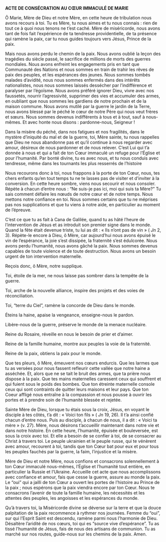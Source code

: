 **ACTE DE CONSÉCRATION AU CŒUR IMMACULÉ DE MARIE**

Ô Marie, Mère de Dieu et notre Mère, en cette heure de tribulation nous avons recours à toi. Tu es Mère, tu nous aimes et tu nous connais : rien de tout ce à quoi nous tenons ne t’est caché. Mère de miséricorde, nous avons tant de fois fait l’expérience de ta tendresse providentielle, de ta présence qui ramène la paix, car tu nous guides toujours vers Jésus, Prince de la paix.

Mais nous avons perdu le chemin de la paix. Nous avons oublié la leçon des tragédies du siècle passé, le sacrifice de millions de morts des guerres mondiales. Nous avons enfreint les engagements pris en tant que Communauté des Nations et nous sommes en train de trahir les rêves de paix des peuples, et les espérances des jeunes. Nous sommes tombés malades d’avidité, nous nous sommes enfermés dans des intérêts nationalistes, nous nous sommes laissés dessécher par l’indifférence et paralyser par l’égoïsme. Nous avons préféré ignorer Dieu, vivre avec nos faussetés, nourrir l’agressivité, supprimer des vies et accumuler des armes, en oubliant que nous sommes les gardiens de notre prochain et de la maison commune. Nous avons mutilé par la guerre le jardin de la Terre, nous avons blessé par le péché le cœur de notre Père qui nous veut frères et sœurs. Nous sommes devenus indifférents à tous et à tout, sauf à nous-mêmes. Et avec honte nous disons : pardonne-nous, Seigneur !

Dans la misère du péché, dans nos fatigues et nos fragilités, dans le mystère d’iniquité du mal et de la guerre, toi, Mère sainte, tu nous rappelles que Dieu ne nous abandonne pas et qu’il continue à nous regarder avec amour, désireux de nous pardonner et de nous relever. C’est Lui qui t’a donnée à nous et qui a fait de ton Cœur immaculé un refuge pour l’Église et pour l’humanité. Par bonté divine, tu es avec nous, et tu nous conduis avec tendresse, même dans les tournants les plus resserrés de l’histoire

Nous recourons donc à toi, nous frappons à la porte de ton Cœur, nous, tes chers enfants qu’en tout temps tu ne te lasses pas de visiter et d’inviter à la conversion. En cette heure sombre, viens nous secourir et nous consoler. Répète à chacun d’entre nous : “Ne suis-je pas ici, moi qui suis ta Mère?” Tu sais comment défaire les nœuds de notre cœur et de notre temps. Nous mettons notre confiance en toi. Nous sommes certains que tu ne méprises pas nos supplications et que tu viens à notre aide, en particulier au moment de l’épreuve.

C’est ce que tu as fait à Cana de Galilée, quand tu as hâté l’heure de l’intervention de Jésus et as introduit son premier signe dans le monde. Quand la fête était devenue triste, tu lui as dit : « Ils n’ont pas de vin » ( *Jn* 2, 3). Répète-le encore à Dieu, ô Mère, car aujourd’hui nous avons épuisé le vin de l’espérance, la joie s’est dissipée, la fraternité s’est édulcorée. Nous avons perdu l’humanité, nous avons gâché la paix. Nous sommes devenus capables de toute violence et de toute destruction. Nous avons un besoin urgent de ton intervention maternelle.

Reçois donc, ô Mère, notre supplique.

Toi, étoile de la mer, ne nous laisse pas sombrer dans la tempête de la guerre.

Toi, arche de la nouvelle alliance, inspire des projets et des voies de réconciliation.

Toi, “terre du Ciel”, ramène la concorde de Dieu dans le monde.

Éteins la haine, apaise la vengeance, enseigne-nous le pardon.

Libère-nous de la guerre, préserve le monde de la menace nucléaire.

Reine du Rosaire, réveille en nous le besoin de prier et d’aimer.

Reine de la famille humaine, montre aux peuples la voie de la fraternité.

Reine de la paix, obtiens la paix pour le monde.

Que tes pleurs, ô Mère, émeuvent nos cœurs endurcis. Que les larmes que tu as versées pour nous fassent refleurir cette vallée que notre haine a asséchée. Et, alors que ne se tait le bruit des armes, que ta prière nous dispose à la paix. Que tes mains maternelles caressent ceux qui souffrent et qui fuient sous le poids des bombes. Que ton étreinte maternelle console ceux qui sont contraints de quitter leurs maisons et leur pays. Que ton Coeur affligé nous entraîne à la compassion et nous pousse à ouvrir les portes et à prendre soin de l’humanité blessée et rejetée.

Sainte Mère de Dieu, lorsque tu étais sous la croix, Jésus, en voyant le disciple à tes côtés, t’a dit : « Voici ton fils » ( *Jn* 19, 26). Il t’a ainsi confié chacun d’entre nous. Puis au disciple, à chacun de nous, il a dit : « Voici ta mère » (v. 27). Mère, nous désirons t’accueillir maintenant dans notre vie et dans notre histoire. En cette heure, l’humanité, épuisée et bouleversée, est sous la croix avec toi. Et elle a besoin de se confier à toi, de se consacrer au Christ à travers toi. Le peuple ukrainien et le peuple russe, qui te vénèrent avec amour, recourent à toi, tandis que ton Cœur bat pour eux et pour tous les peuples fauchés par la guerre, la faim, l’injustice et la misère.

Mère de Dieu et notre Mère, nous confions et consacrons solennellement à ton Cœur immaculé nous-mêmes, l’Église et l’humanité tout entière, en particulier la Russie et l’Ukraine. Accueille cet acte que nous accomplissons avec confiance et amour, fais que cesse la guerre, assure au monde la paix. Le “oui” qui a jailli de ton Cœur a ouvert les portes de l’histoire au Prince de la paix ; nous espérons que la paix viendra encore par ton Cœur. Nous te consacrons l’avenir de toute la famille humaine, les nécessités et les attentes des peuples, les angoisses et les espérances du monde.

Qu’à travers toi, la Miséricorde divine se déverse sur la terre et que la douce palpitation de la paix recommence à rythmer nos journées. Femme du “oui”, sur qui l’Esprit Saint est descendu, ramène parmi nous l’harmonie de Dieu. Désaltère l’aridité de nos cœurs, toi qui es “source vive d’espérance”. Tu as tissé l’humanité de Jésus, fais de nous des artisans de communion. Tu as marché sur nos routes, guide-nous sur les chemins de la paix. Amen.